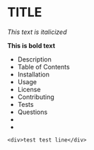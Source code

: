 # TITLE

  _This text is italicized_

  **This is bold text**

  * Description 
  * Table of Contents 
  * Installation 
  * Usage 
  * License 
  * Contributing 
  * Tests 
  * Questions
  * 
  * 
 

    <div>test test line</div>

  